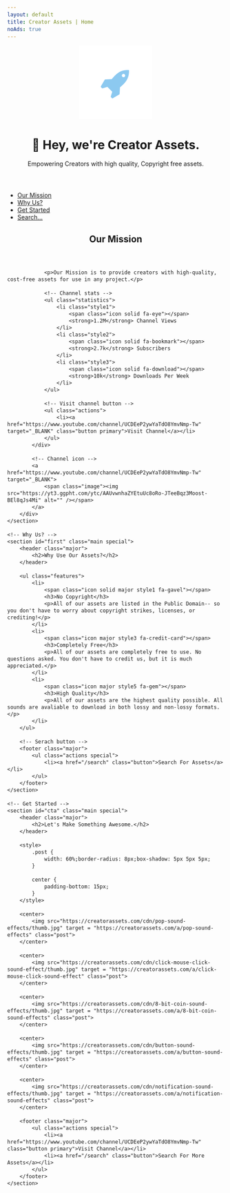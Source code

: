 ```yaml
---
layout: default
title: Creator Assets | Home
noAds: true
---
```


<!-- Header -->
<header id="header" class="alt">
    <span class="logo"><img src="images/logo.svg" alt="" /></span>
    <h1>👋 Hey, we're Creator Assets.</h1>
    <p>Empowering Creators with high quality, Copyright free assets.</p>
</header>

<!-- Nav -->
<nav id="nav">
    <ul>
        <li><a href="#intro" class="active">Our Mission</a></li>
        <li><a href="#first">Why Us?</a></li>
        <li><a href="#cta">Get Started</a></li>
        <li><a href="https://creatorassets.com/search">Search...</a></li>
    </ul>
</nav>

<!-- Main -->
<div id="main">
    <!-- Our Mission -->
    <section id="intro" class="main">
        <div class="spotlight">
            <div class="content">
                <header class="major">
                    <h2>Our Mission</h2>
                </header>

                <p>Our Mission is to provide creators with high-quality, cost-free assets for use in any project.</p>

                <!-- Channel stats -->
                <ul class="statistics">
                    <li class="style1">
                        <span class="icon solid fa-eye"></span>
                        <strong>1.2M</strong> Channel Views
                    </li>
                    <li class="style2">
                        <span class="icon solid fa-bookmark"></span>
                        <strong>2.7k</strong> Subscribers
                    </li>
                    <li class="style3">
                        <span class="icon solid fa-download"></span>
                        <strong>10k</strong> Downloads Per Week
                    </li>
                </ul>

                <!-- Visit channel button -->
                <ul class="actions">
                    <li><a href="https://www.youtube.com/channel/UCDEeP2ywYaTdO8YmvNmp-Tw" target="_BLANK" class="button primary">Visit Channel</a></li>
                </ul>
            </div>

            <!-- Channel icon -->
            <a href="https://www.youtube.com/channel/UCDEeP2ywYaTdO8YmvNmp-Tw" target="_BLANK">
                <span class="image"><img src="https://yt3.ggpht.com/ytc/AAUvwnhaZYEtuUc8oRo-JTeeBqz3Moost-BEl8qJs4Mi" alt="" /></span>
            </a>
        </div>
    </section>

    <!-- Why Us? -->
    <section id="first" class="main special">
        <header class="major">
            <h2>Why Use Our Assets?</h2>
        </header>

        <ul class="features">
            <li>
                <span class="icon solid major style1 fa-gavel"></span>
                <h3>No Copyright</h3>
                <p>All of our assets are listed in the Public Domain-- so you don't have to worry about copyright strikes, licenses, or crediting!</p>
            </li>
            <li>
                <span class="icon major style3 fa-credit-card"></span>
                <h3>Completely Free</h3>
                <p>All of our assets are completely free to use. No questions asked. You don't have to credit us, but it is much appreciated.</p>
            </li>
            <li>
                <span class="icon major style5 fa-gem"></span>
                <h3>High Quality</h3>
                <p>All of our assets are the highest quality possible. All sounds are avaliable to download in both lossy and non-lossy formats.</p>
            </li>
        </ul>

        <!-- Serach button -->
        <footer class="major">
            <ul class="actions special">
                <li><a href="/search" class="button">Search For Assets</a></li>
            </ul>
        </footer>
    </section>

    <!-- Get Started -->
    <section id="cta" class="main special">
        <header class="major">
            <h2>Let's Make Something Awesome.</h2>
        </header>

        <style>
            .post {
                width: 60%;border-radius: 8px;box-shadow: 5px 5px 5px;
            }

            center {
                padding-bottom: 15px;
            }
        </style>

        <center>
            <img src="https://creatorassets.com/cdn/pop-sound-effects/thumb.jpg" target = "https://creatorassets.com/a/pop-sound-effects" class="post">
        </center>

        <center>
            <img src="https://creatorassets.com/cdn/click-mouse-click-sound-effect/thumb.jpg" target = "https://creatorassets.com/a/click-mouse-click-sound-effect" class="post">
        </center>

        <center>
            <img src="https://creatorassets.com/cdn/8-bit-coin-sound-effects/thumb.jpg" target = "https://creatorassets.com/a/8-bit-coin-sound-effects" class="post">
        </center>

        <center>
            <img src="https://creatorassets.com/cdn/button-sound-effects/thumb.jpg" target = "https://creatorassets.com/a/button-sound-effects" class="post">
        </center>

        <center>
            <img src="https://creatorassets.com/cdn/notification-sound-effects/thumb.jpg" target = "https://creatorassets.com/a/notification-sound-effects" class="post">
        </center>

        <footer class="major">
            <ul class="actions special">
                <li><a href="https://www.youtube.com/channel/UCDEeP2ywYaTdO8YmvNmp-Tw" class="button primary">Visit Channel</a></li>
                <li><a href="/search" class="button">Search For More Assets</a></li>
            </ul>
        </footer>
    </section>
</div>
